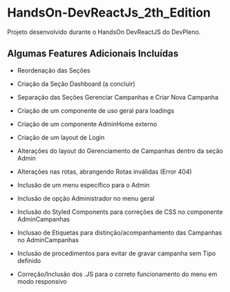 # HandsOn-DevReactJs_2th_Edition
Projeto desenvolvido durante o HandsOn DevReactJS do DevPleno. 



## Algumas Features Adicionais Incluídas
- Reordenação das Seções
- Criação da Seção Dashboard (a concluir)
- Separação das Seções Gerenciar Campanhas e Criar Nova Campanha

- Criação de um componente de uso geral para loadings
- Criação de um componente AdminHome externo
- Criação de um layout de Login
- Alterações do layout do Gerenciamento de Campanhas dentro da seção Admin
- Alterações nas rotas, abrangendo Rotas inválidas (Error 404)
- Inclusão de um menu específico para o Admin
- Inclusão de opção Administrador no menu geral
- Inclusão do Styled Components para correções de CSS no componente AdminCampanhas
- Inclusao de Etiquetas para distinção/acompanhamento das Campanhas no AdminCampanhas
- Inclusão de procedimentos para evitar de gravar campanha sem Tipo definido
- Correção/Inclusão dos .JS para o correto funcionamento do menu em modo responsivo
